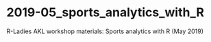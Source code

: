 # 2019-05_sports_analytics_with_R
R-Ladies AKL workshop materials: Sports analytics with R (May 2019)
